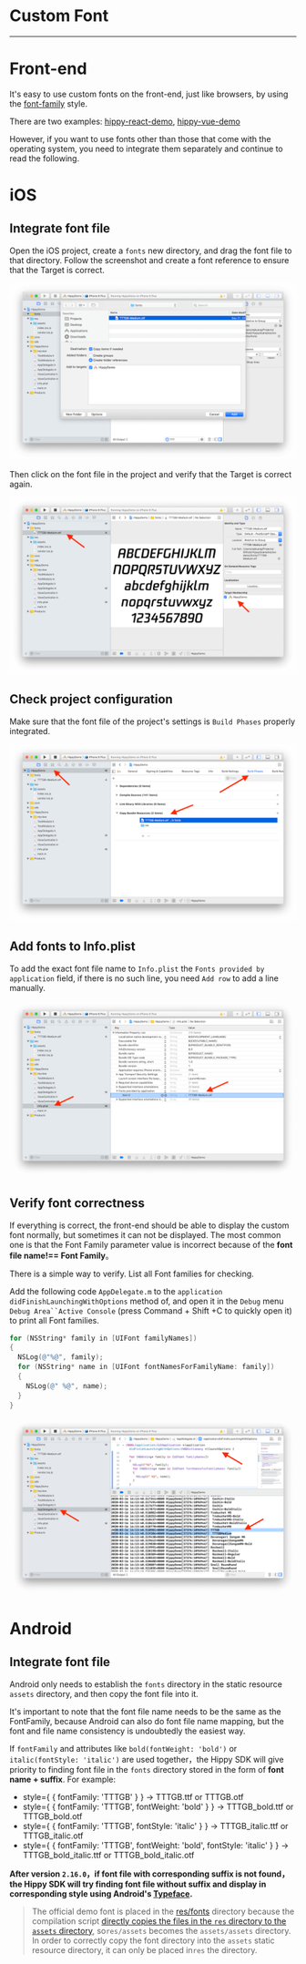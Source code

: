 <!-- markdownlint-disable no-duplicate-header -->

# Custom Font

---

# Front-end

It's easy to use custom fonts on the front-end, just like browsers, by using the [font-family](https://www.w3schools.com/cssref/pr_font_font-family.asp) style.

There are two examples: [hippy-react-demo](https://github.com/Tencent/Hippy/blob/master/examples/hippy-react-demo/src/components/Text/index.jsx#L49), [hippy-vue-demo](https://github.com/Tencent/Hippy/blob/master/examples/hippy-vue-demo/src/components/demos/demo-p.vue#L41)

However, if you want to use fonts other than those that come with the operating system, you need to integrate them separately and continue to read the following.

# iOS

## Integrate font file

Open the iOS project, create a `fonts` new directory, and drag the font file to that directory. Follow the screenshot and create a font reference to ensure that the Target is correct.

![Copy font](../assets/img/copy-font.png)

Then click on the font file in the project and verify that the Target is correct again.

![Confirm font](../assets/img/confirm-font.png)

## Check project configuration

Make sure that the font file of the project's settings is `Build Phases` properly integrated.

![Project settings](../assets/img/font-project-setup.png)

## Add fonts to Info.plist

To add the exact font file name to `Info.plist` the `Fonts provided by application` field, if there is no such line, you need `Add row` to add a line manually.

![Info.plist](../assets/img/info-plist.png)

## Verify font correctness

If everything is correct, the front-end should be able to display the custom font normally, but sometimes it can not be displayed. The most common one is that the Font Family parameter value is incorrect because of the **font file name!== Font Family**。

There is a simple way to verify. List all Font families for checking.

Add the following code `AppDelegate.m` to the `application didFinishLaunchingWithOptions` method of, and open it in the `Debug` menu `Debug Area``Active Console` (press Command + Shift +C to quickly open it) to print all Font families.

```objectivec
for (NSString* family in [UIFont familyNames])
{
  NSLog(@"%@", family);
  for (NSString* name in [UIFont fontNamesForFamilyName: family])
  {
    NSLog(@" %@", name);
  }
}
```

![Check font](../assets/img/check-font.png)

# Android

## Integrate font file

Android only needs to establish the `fonts` directory in the static resource `assets` directory, and then copy the font file into it.

It's important to note that the font file name needs to be the same as the FontFamily, because Android can also do font file name mapping, but the font and file name consistency is undoubtedly the easiest way.

If `fontFamily` and attributes like `bold(fontWeight: 'bold')` or `italic(fontStyle: 'italic')` are used together，the Hippy SDK will give priority to finding font file in the `fonts` directory stored in the form of <strong>font name + suffix</strong>. For example:

- style={ { fontFamily: 'TTTGB' } } -> TTTGB.ttf or TTTGB.otf
- style={ { fontFamily: 'TTTGB', fontWeight: 'bold' } } -> TTTGB_bold.ttf or TTTGB_bold.otf
- style={ { fontFamily: 'TTTGB', fontStyle: 'italic' } } -> TTTGB_italic.ttf or TTTGB_italic.otf
- style={ { fontFamily: 'TTTGB', fontWeight: 'bold', fontStyle: 'italic' } } -> TTTGB_bold_italic.ttf or TTTGB_bold_italic.otf

<strong>After version `2.16.0`，if font file with corresponding suffix is not found，the Hippy SDK will try finding font file without suffix and display in corresponding style using Android's [Typeface](https://developer.android.com/reference/android/graphics/Typeface).</strong>

>The official demo font is placed in the [res/fonts](https://github.com/Tencent/Hippy/tree/master/examples/android-demo/res) directory because the compilation script [directly copies the files in the `res` directory to the `assets` directory](https://github.com/Tencent/Hippy/blob/master/examples/android-demo/build.gradle#L35), so`res/assets`  becomes the `assets/assets` directory. In order to correctly copy the font directory into the `assets` static resource directory, it can only be placed in`res` the directory.
